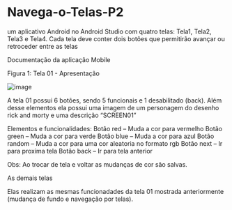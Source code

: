 # Navega-o-Telas-P2
um aplicativo Android no Android Studio com quatro telas: Tela1, Tela2, Tela3 e Tela4. Cada tela deve conter dois botões que permitirão avançar ou retroceder entre as telas

Documentação da aplicação Mobile


Figura 1: Tela 01 - Apresentação
 

![image](https://github.com/FelipeValeriano21/Navega-o-Telas-P2/assets/101677047/00f763f9-430b-4c83-96da-1507c1a2c185)


A tela 01 possui 6 botões, sendo 5 funcionais e 1 desabilitado (back). Além desse elementos ela possui uma imagem de um personagem do desenho rick and morty e uma descrição “SCREEN01”

Elementos e funcionalidades: 
Botão red – Muda a cor para vermelho
Botão green – Muda a cor para verde
Botão blue – Muda a cor para azul
Botão random – Muda a cor para uma cor aleatoria no formato rgb
Botão next – Ir para proxima tela
Botão back – Ir para tela anterior

Obs: Ao trocar de tela e voltar as mudanças de cor são salvas.

As demais telas

Elas realizam as mesmas funcionadades da tela 01 mostrada anteriormente (mudança de fundo e navegação por telas).


